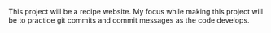 This project will be a recipe website. My focus while making this project will be to practice git commits and commit messages as the code develops.